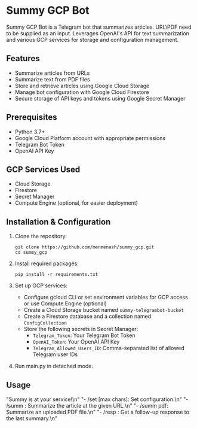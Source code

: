 # Summy GCP Bot

Summy GCP Bot is a Telegram bot that summarizes articles.
URL\PDF need to be supplied as an input.
Leverages OpenAI's API for text summarization and various GCP services for storage and configuration management.

## Features

- Summarize articles from URLs
- Summarize text from PDF files
- Store and retrieve articles using Google Cloud Storage
- Manage bot configuration with Google Cloud Firestore
- Secure storage of API keys and tokens using Google Secret Manager

## Prerequisites

- Python 3.7+
- Google Cloud Platform account with appropriate permissions
- Telegram Bot Token
- OpenAI API Key

## GCP Services Used

- Cloud Storage
- Firestore
- Secret Manager
- Compute Engine (optional, for easier deployment)

## Installation & Configuration

1. Clone the repository:
   ```
   git clone https://github.com/menmenash/summy_gcp.git
   cd summy_gcp
   ```

2. Install required packages:
   ```
   pip install -r requirements.txt
   ```
   
3. Set up GCP services:
   - Configure gcloud CLI or set environment variables for GCP access or use Compute Engine (optional)
   - Create a Cloud Storage bucket named `summy-telegrambot-bucket`
   - Create a Firestore database and a collection named `ConfigCollection`
   - Store the following secrets in Secret Manager:
     - `Telegram_Token`: Your Telegram Bot Token
     - `OpenAI_Token`: Your OpenAI API Key
     - `Telegram_Allowed_Users_ID`: Comma-separated list of allowed Telegram user IDs
       
4. Run main.py in detached mode.
   
## Usage

"Summy is at your service!\n"
            "- /set <lang> <word limit> [max chars]: Set configuration.\n"
            "- /summ <url>: Summarize the article at the given URL.\n"
            "- /summ pdf: Summarize an uploaded PDF file.\n"
            "- /resp <response>: Get a follow-up response to the last summary.\n"
